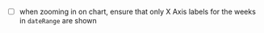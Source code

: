 - [ ] when zooming in on chart, ensure that only X Axis labels for the weeks in `dateRange` are shown
